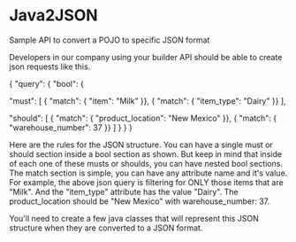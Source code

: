 # Java2JSON
Sample API to convert a POJO to specific JSON format

Developers in our company using your builder API should be able to create json requests like this.


{
"query": { 
"bool": { 

"must": [
{ "match": { "item": "Milk" }}, 
{ "match": { "item_type": "Dairy" }} 
],

"should": [
{ "match": { "product_location": "New Mexico" }}, 
{ "match": { "warehouse_number": 37 }} 
]
}
}
}

Here are the rules for the JSON structure. You can have a single must or should section inside a bool section as shown. But keep in mind that inside of each one of these musts or shoulds, you can have nested bool sections. The match section is simple, you can have any attribute name and it's value. For example, the above json query is filtering for ONLY those items that are "Milk". 
And the "item_type" attribute has the value "Dairy". The product_location should be "New Mexico" with warehouse_number: 37. 


You'll need to create a few java classes that will represent this JSON structure when they are converted to a JSON format.
